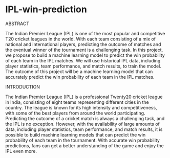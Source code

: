 # IPL-win-prediction

ABSTRACT 

The Indian Premier League (IPL) is one of the most popular and competitive T20 cricket leagues in the world. With each team consisting of a mix of national and international players, predicting the outcome of matches and the eventual winner of the tournament is a challenging task. In this project, we propose to build a machine learning model to predict the win probability of each team in the IPL matches. We will use historical IPL data, including player statistics, team performance, and match results, to train the model. The outcome of this project will be a machine learning model that can accurately predict the win probability of each team in the IPL matches.  


INTRODUCTION  

The Indian Premier League (IPL) is a professional Twenty20 cricket league in India, consisting of eight teams representing different cities in the country. The league is known for its high intensity and competitiveness, with some of the best players from around the world participating. Predicting the outcome of a cricket match is always a challenging task, and the IPL is no exception. However, with the availability of large amounts of data, including player statistics, team performance, and match results, it is possible to build machine learning models that can predict the win probability of each team in the tournament. With accurate win probability predictions, fans can get a better understanding of the game and enjoy the IPL even more.

